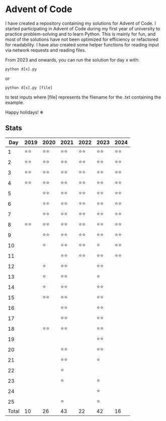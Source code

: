 # Advent of Code

I have created a repository containing my solutions for Advent of Code. I started participating in Advent of Code during my first year of university to practice problem-solving and to learn Python. This is mainly for fun, and most of the solutions have not been optimized for efficiency or refactored for readability. I have also created some helper functions for reading input via network requests and reading files.

From 2023 and onwards, you can run the solution for day x with:
```
python d[x].py
```
or
```
python d[x].py [file]
```
to test inputs where [file] represents the filename for the .txt containing the example.

Happy holidays! ❄

## Stats
Day   | 2019  | 2020  | 2021  | 2022  | 2023 | 2024
---   | ---   | ---   |  ---  |  ---  | --- |  ---  
1     | ⭐⭐ | ⭐⭐ | ⭐⭐ | ⭐⭐ | ⭐⭐ | ⭐⭐ 
2     | ⭐⭐ | ⭐⭐ | ⭐⭐ | ⭐⭐ | ⭐⭐ | ⭐⭐ 
3     | ⭐⭐ | ⭐⭐ | ⭐⭐ | ⭐⭐ | ⭐⭐ | ⭐⭐ 
4     | ⭐⭐ | ⭐⭐ | ⭐⭐ | ⭐⭐ | ⭐⭐ | ⭐⭐ 
5     |       | ⭐⭐ | ⭐⭐ | ⭐⭐ | ⭐⭐ | ⭐⭐ 
6     |       | ⭐⭐ | ⭐⭐ | ⭐⭐ | ⭐⭐ | ⭐⭐ 
7     |       | ⭐⭐ | ⭐⭐ | ⭐⭐ | ⭐⭐ | ⭐⭐ 
8     | ⭐⭐ | ⭐⭐ | ⭐⭐ | ⭐⭐ | ⭐⭐ | ⭐⭐ 
9     |       | ⭐⭐ | ⭐⭐ | ⭐⭐ | ⭐⭐ | ⭐⭐ 
10    |       | ⭐   | ⭐⭐ | ⭐⭐ | ⭐ | ⭐⭐ 
11    |       |       | ⭐⭐ | ⭐⭐ | ⭐⭐ | ⭐⭐ 
12    |       | ⭐   | ⭐⭐ |       | ⭐⭐ |
13    |       | ⭐   | ⭐⭐ |       | ⭐ |
14    |       | ⭐   | ⭐⭐ |       | ⭐⭐ |
15    |       | ⭐⭐ | ⭐⭐ |       | ⭐⭐ |
16    |       |       | ⭐⭐ |       | ⭐⭐ |
17    |       |       | ⭐⭐ |       | ⭐⭐ |
18    |       | ⭐⭐ | ⭐⭐ |       | ⭐⭐ |
19    |       |       |       |       | ⭐⭐ |
20    |       |       | ⭐⭐ |       | ⭐⭐ |
21    |       |       | ⭐⭐ |       | ⭐ |
22    |       |       | ⭐    |       | 
23    |       |       | ⭐    |       | ⭐ |
24    |       |       |       |       | ⭐  |
25    |       |       | ⭐    |       | ⭐  |
Total | 10    | 26    | 43    | 22    | 42 | 16
